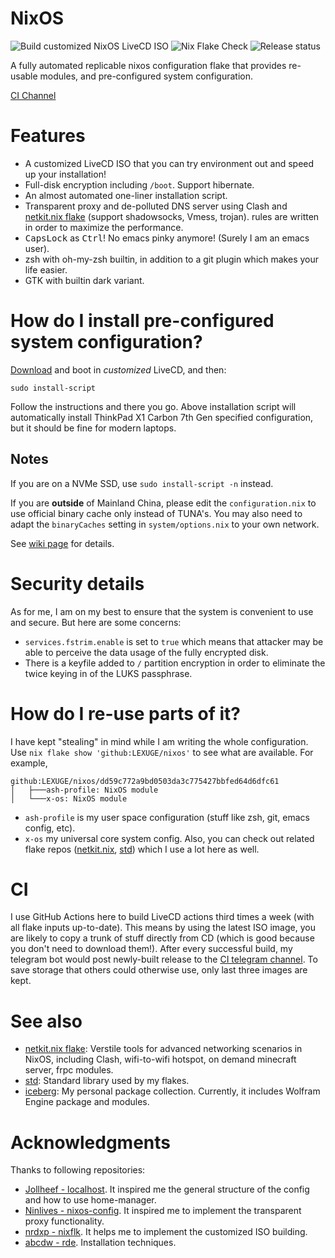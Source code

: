 # NixOS
![Build customized NixOS LiveCD ISO](https://github.com/LEXUGE/nixos/workflows/Build%20customized%20NixOS%20LiveCD%20ISO/badge.svg) ![Nix Flake Check](https://github.com/LEXUGE/nixos/workflows/Nix%20Flake%20Check/badge.svg) ![Release status](https://img.shields.io/github/v/release/LEXUGE/nixos.svg)

A fully automated replicable nixos configuration flake that provides re-usable modules, and pre-configured system configuration.

[CI Channel](https://t.me/harry_nixosci_channel)

# Features
- A customized LiveCD ISO that you can try environment out and speed up your installation!
- Full-disk encryption including `/boot`. Support hibernate.
- An almost automated one-liner installation script.
- Transparent proxy and de-polluted DNS server using Clash and [netkit.nix flake](https://github.com/icebox-nix/netkit.nix) (support shadowsocks, Vmess, trojan). rules are written in order to maximize the performance.
- <kbd>CapsLock</kbd> as <kbd>Ctrl</kbd>! No emacs pinky anymore! (Surely I am
  an emacs user).
- zsh with oh-my-zsh builtin, in addition to a git plugin which makes your life
  easier.
- GTK with builtin dark variant.

# How do I install pre-configured system configuration?
[Download](https://github.com/LEXUGE/nixos/releases) and boot in *customized* LiveCD, and then:

``
sudo install-script
``

Follow the instructions and there you go. Above installation script will automatically install ThinkPad X1 Carbon 7th Gen specified configuration, but it should be fine for modern laptops.

## Notes
If you are on a NVMe SSD, use `sudo install-script -n` instead.

If you are **outside** of Mainland China, please edit the `configuration.nix` to use official binary cache only instead of TUNA's. You may also need to adapt the `binaryCaches` setting in `system/options.nix` to your own network.

See [wiki page](https://github.com/LEXUGE/nixos/wiki) for details.

# Security details
As for me, I am on my best to ensure that the system is convenient to use and secure. But here are some concerns:
- `services.fstrim.enable` is set to `true` which means that attacker may be able to perceive the data usage of the fully encrypted disk.
- There is a keyfile added to `/` partition encryption in order to eliminate the twice keying in of the LUKS passphrase.

# How do I re-use parts of it?
I have kept "stealing" in mind while I am writing the whole configuration. Use `nix flake show 'github:LEXUGE/nixos'` to see what are available. For example,
```
github:LEXUGE/nixos/dd59c772a9bd0503da3c775427bbfed64d6dfc61
│   ├───ash-profile: NixOS module
│   └───x-os: NixOS module
```
- `ash-profile` is my user space configuration (stuff like zsh, git, emacs config, etc).
- `x-os` my universal core system config.
Also, you can check out related flake repos ([netkit.nix](https://github.com/icebox-nix/netkit.nix), [std](https://github.com/icebox-nix/std)) which I use a lot here as well.

# CI
I use GitHub Actions here to build LiveCD actions third times a week (with all flake inputs up-to-date). This means by using the latest ISO image, you are likely to copy a trunk of stuff directly from CD (which is good because you don't need to download them!). After every successful build, my telegram bot would post newly-built release to the [CI telegram channel](https://t.me/harry_nixosci_channel). To save storage that others could otherwise use, only last three images are kept.

# See also
- [netkit.nix flake](https://github.com/icebox-nix/netkit.nix): Verstile tools for advanced networking scenarios in NixOS, including Clash, wifi-to-wifi hotspot, on demand minecraft server, frpc modules.
- [std](https://github.com/icebox-nix/std): Standard library used by my flakes.
- [iceberg](https://github.com/icebox-nix/iceberg): My personal package collection. Currently, it includes Wolfram Engine package and modules.

# Acknowledgments
Thanks to following repositories:
- [Jollheef - localhost](https://github.com/jollheef/localhost). It inspired me
the general structure of the config and how to use home-manager.
- [Ninlives - nixos-config](https://github.com/Ninlives/nixos-config). It
  inspired me to implement the transparent proxy functionality.
- [nrdxp - nixflk](https://github.com/nrdxp/nixflk/). It helps me to implement the customized ISO building.
- [abcdw - rde](https://github.com/abcdw/rde/). Installation techniques.
